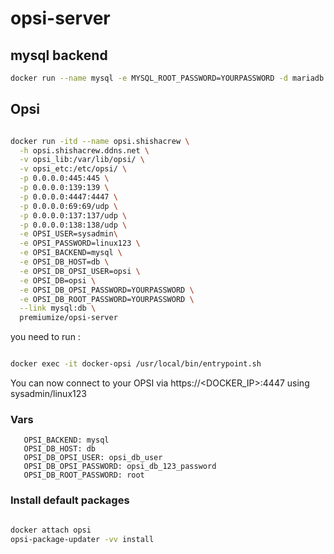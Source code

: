 # opsi-server

## mysql backend
```bash
docker run --name mysql -e MYSQL_ROOT_PASSWORD=YOURPASSWORD -d mariadb:latest
```


## Opsi

```bash

docker run -itd --name opsi.shishacrew \
  -h opsi.shishacrew.ddns.net \
  -v opsi_lib:/var/lib/opsi/ \
  -v opsi_etc:/etc/opsi/ \
  -p 0.0.0.0:445:445 \
  -p 0.0.0.0:139:139 \
  -p 0.0.0.0:4447:4447 \
  -p 0.0.0.0:69:69/udp \
  -p 0.0.0.0:137:137/udp \
  -p 0.0.0.0:138:138/udp \
  -e OPSI_USER=sysadmin\
  -e OPSI_PASSWORD=linux123 \
  -e OPSI_BACKEND=mysql \
  -e OPSI_DB_HOST=db \
  -e OPSI_DB_OPSI_USER=opsi \
  -e OPSI_DB=opsi \
  -e OPSI_DB_OPSI_PASSWORD=YOURPASSWORD \
  -e OPSI_DB_ROOT_PASSWORD=YOURPASSWORD \
  --link mysql:db \
  premiumize/opsi-server

```

you need to run :

```bash

docker exec -it docker-opsi /usr/local/bin/entrypoint.sh

```

You can now connect to your OPSI via https://<DOCKER_IP>:4447 using sysadmin/linux123


### Vars

       OPSI_BACKEND: mysql
       OPSI_DB_HOST: db
       OPSI_DB_OPSI_USER: opsi_db_user
       OPSI_DB_OPSI_PASSWORD: opsi_db_123_password
       OPSI_DB_ROOT_PASSWORD: root
       
       
### Install default packages

```bash

docker attach opsi
opsi-package-updater -vv install

```

       
              

